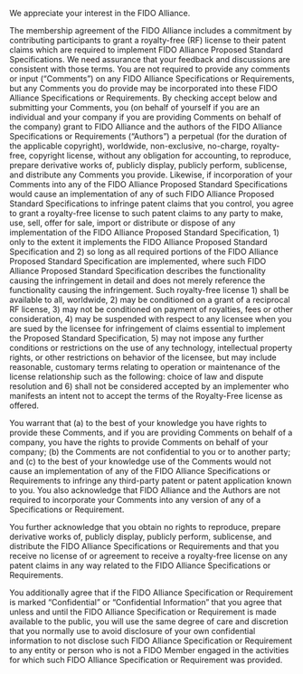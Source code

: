 We appreciate your interest in the FIDO Alliance.

The membership agreement of the FIDO Alliance includes a commitment by contributing participants to grant a royalty-free (RF) license to their patent claims which are required to implement FIDO Alliance Proposed Standard Specifications. We need assurance that your feedback and discussions are consistent with those terms. You are not required to provide any comments or input (“Comments”) on any FIDO Alliance Specifications or Requirements, but any Comments you do provide may be incorporated into these FIDO Alliance Specifications or Requirements. By checking accept below and submitting your Comments, you (on behalf of yourself if you are an individual and your company if you are providing Comments on behalf of the company) grant to FIDO Alliance and the authors of the FIDO Alliance Specifications or Requirements (“Authors”) a perpetual (for the duration of the applicable copyright), worldwide, non-exclusive, no-charge, royalty-free, copyright license, without any obligation for accounting, to reproduce, prepare derivative works of, publicly display, publicly perform, sublicense, and distribute any Comments you provide. Likewise, if incorporation of your Comments into any of the FIDO Alliance Proposed Standard Specifications would cause an implementation of any of such FIDO Alliance Proposed Standard Specifications to infringe patent claims that you control, you agree to grant a royalty-free license to such patent claims to any party to make, use, sell, offer for sale, import or distribute or dispose of any implementation of the FIDO Alliance Proposed Standard Specification, 1) only to the extent it implements the FIDO Alliance Proposed Standard Specification and 2) so long as all required portions of the FIDO Alliance Proposed Standard Specification are implemented, where such FIDO Alliance Proposed Standard Specification describes the functionality causing the infringement in detail and does not merely reference the functionality causing the infringement. Such royalty-free license 1) shall be available to all, worldwide, 2) may be conditioned on a grant of a reciprocal RF license, 3) may not be conditioned on payment of royalties, fees or other consideration, 4) may be suspended with respect to any licensee when you are sued by the licensee for infringement of claims essential to implement the Proposed Standard Specification, 5) may not impose any further conditions or restrictions on the use of any technology, intellectual property rights, or other restrictions on behavior of the licensee, but may include reasonable, customary terms relating to operation or maintenance of the license relationship such as the following: choice of law and dispute resolution and 6) shall not be considered accepted by an implementer who manifests an intent not to accept the terms of the Royalty-Free license as offered.

You warrant that (a) to the best of your knowledge you have rights to provide these Comments, and if you are providing Comments on behalf of a company, you have the rights to provide Comments on behalf of your company; (b) the Comments are not confidential to you or to another party; and (c) to the best of your knowledge use of the Comments would not cause an implementation of any of the FIDO Alliance Specifications or Requirements to infringe any third-party patent or patent application known to you. You also acknowledge that FIDO Alliance and the Authors are not required to incorporate your Comments into any version of any of a Specifications or Requirement.

You further acknowledge that you obtain no rights to reproduce, prepare derivative works of, publicly display, publicly perform, sublicense, and distribute the FIDO Alliance Specifications or Requirements and that you receive no license of or agreement to receive a royalty-free license on any patent claims in any way related to the FIDO Alliance Specifications or Requirements.

You additionally agree that if the FIDO Alliance Specification or Requirement is marked “Confidential” or “Confidential Information” that you agree that unless and until the FIDO Alliance Specification or Requirement is made available to the public, you will use the same degree of care and discretion that you normally use to avoid disclosure of your own confidential information to not disclose such FIDO Alliance Specification or Requirement to any entity or person who is not a FIDO Member engaged in the activities for which such FIDO Alliance Specification or Requirement was provided.
